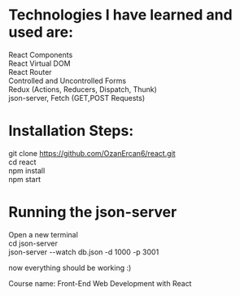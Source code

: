 # Technologies I have learned and used are:  
React Components  
React Virtual DOM  
React Router  
Controlled and Uncontrolled Forms  
Redux (Actions, Reducers, Dispatch, Thunk)  
json-server,
Fetch (GET,POST Requests)  


# Installation Steps: 

git clone https://github.com/OzanErcan6/react.git  
cd react  
npm install  
npm start  
  
# Running the json-server  
Open a new terminal  
cd json-server  
json-server --watch db.json -d 1000 -p 3001  
  
now everything should be working :)  




Course name: Front-End Web Development with React  
